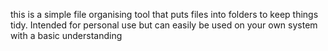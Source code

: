 this is a simple file organising tool that puts files into folders to keep things tidy. 
Intended for personal use but can easily be used on your own system with a basic understanding
